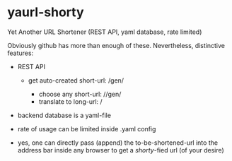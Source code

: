 # yaurl-shorty
Yet Another URL Shortener (REST API, yaml database, rate limited)

Obviously github has more than enough of these.
Nevertheless, distinctive features:

* REST API

  * get auto-created short-url: /gen/<long-url-starting-with-http>
	* choose any short-url: /<wish-short>/gen/<long-url-starting-with-http>
	* translate to long-url: /<short>

* backend database is a yaml-file

* rate of usage can be limited inside .yaml config

* yes, one can directly pass (append) the to-be-shortened-url into the address
  bar inside any browser to get a *shorty*-fied url (of your desire)

